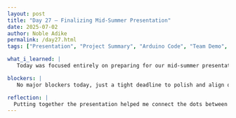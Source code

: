 ```yaml
---
layout: post
title: "Day 27 – Finalizing Mid-Summer Presentation"
date: 2025-07-02
author: Noble Adike
permalink: /day27.html
tags: ["Presentation", "Project Summary", "Arduino Code", "Team Demo", "Next Steps"]

what_i_learned: |
   Today was focused entirely on preparing for our mid-summer presentation. I worked on the Project Summary section, where I explained the core objectives of our smart waste bin system and what outcomes we expect from it. I walked through the Arduino code shown in our demo video and explained how each sensor contributes to our system’s function. I also discussed my individual progress in the program so far, reflecting on both technical growth and project contributions. Finally, I outlined the next steps for the remaining weeks of the program, including AI integration, dashboard development, and final demo prep.

blockers: |
   No major blockers today, just a tight deadline to polish and align our slides as a team.

reflection: |
  Putting together the presentation helped me connect the dots between the work we’ve done and the impact we’re aiming for. Explaining the code reminded me how much we’ve grown in managing a full sensor system. It was a little bit annoying hearing my voice in the video though, computers always make my voice sound funny. Nonetheless, I'm proud of my contributions and looking forward to finishing strong.
---
```

